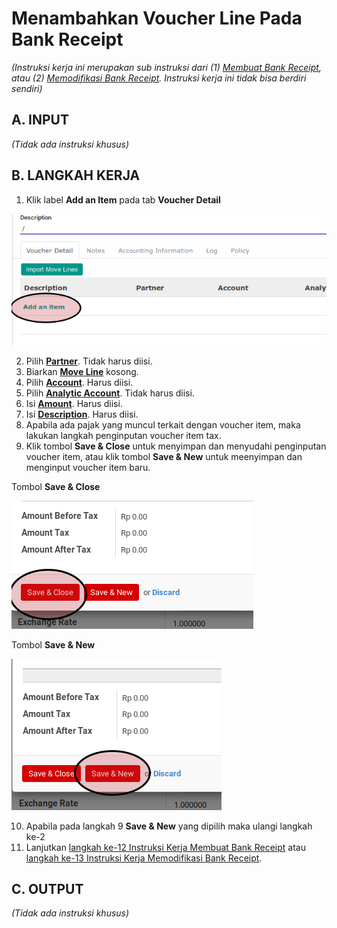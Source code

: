 # Menambahkan Voucher Line Pada Bank Receipt

*(Instruksi kerja ini merupakan sub instruksi dari (1) [Membuat Bank Receipt](./membuat.md), atau (2) [Memodifikasi Bank Receipt](./memodifikasi.md). Instruksi kerja ini tidak bisa berdiri sendiri)*

## A. INPUT

*(Tidak ada instruksi khusus)*

## B. LANGKAH KERJA

1. Klik label **Add an Item** pada tab **Voucher Detail**

![](../../img/bank-receipt/tombol-add-item.png)

2. Pilih **[Partner](./penjelasan.md#field-detail-partner)**. Tidak harus diisi.
3. Biarkan **[Move Line](./penjelasan.md#field-move-line)** kosong.
4. Pilih **[Account](./penjelasan.md#field-detail-account)**. Harus diisi.
5. Pilih **[Analytic Account](./penjelasan.md#field-detail-aa)**. Tidak harus diisi.
6. Isi **[Amount](./penjelasan.md#field-detail-amount)**. Harus diisi.
7. Isi **[Description](./penjelasan.md#field-detail-decsription)**. Harus diisi.
8. Apabila ada pajak yang muncul terkait dengan voucher item, maka lakukan langkah
penginputan voucher item tax.
9. Klik tombol **Save & Close** untuk menyimpan dan menyudahi penginputan voucher item, atau
klik tombol **Save & New** untuk meenyimpan dan menginput voucher item baru.

Tombol **Save & Close**

![](../../img/bank-receipt/tombol-save-close.png)

Tombol **Save & New**

![](../../img/bank-receipt/tombol-save-new.png)

10. Apabila pada langkah 9 **Save & New** yang dipilih maka ulangi langkah ke-2
11. Lanjutkan [langkah ke-12 Instruksi Kerja Membuat Bank Receipt](./membuat.md#l12) atau [langkah ke-13 Instruksi Kerja Memodifikasi Bank Receipt](./memodifikasi.md#l13).

## C. OUTPUT

*(Tidak ada instruksi khusus)*
